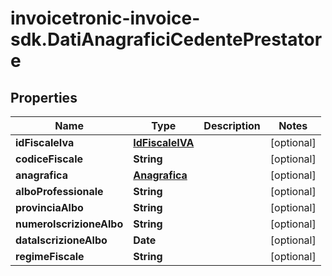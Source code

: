# invoicetronic-invoice-sdk.DatiAnagraficiCedentePrestatore

## Properties

Name | Type | Description | Notes
------------ | ------------- | ------------- | -------------
**idFiscaleIva** | [**IdFiscaleIVA**](IdFiscaleIVA.md) |  | [optional] 
**codiceFiscale** | **String** |  | [optional] 
**anagrafica** | [**Anagrafica**](Anagrafica.md) |  | [optional] 
**alboProfessionale** | **String** |  | [optional] 
**provinciaAlbo** | **String** |  | [optional] 
**numeroIscrizioneAlbo** | **String** |  | [optional] 
**dataIscrizioneAlbo** | **Date** |  | [optional] 
**regimeFiscale** | **String** |  | [optional] 


